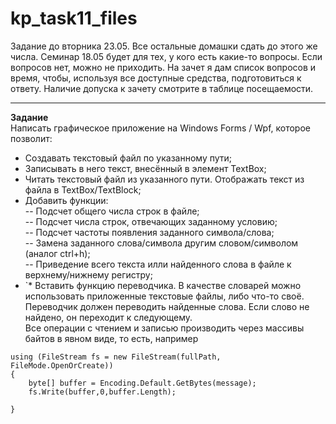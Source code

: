 # kp_task11_files
Задание до вторника 23.05. Все остальные домашки сдать до этого же числа.   Семинар 18.05 будет для тех, у кого есть какие-то вопросы. Если вопросов нет, можно не приходить.
На зачет я дам список вопросов и время, чтобы, используя все доступные средства, подготовиться к ответу. Наличие допуска к зачету смотрите в таблице посещаемости.
****
**Задание**  
Написать графическое приложение на Windows Forms / Wpf, которое позволит:

- Создавать текстовый файл по указанному пути;   
- Записывать в него текст, внесённый в элемент TextBox;  
- Читать текстовый файл из указанного пути. Отображать текст из файла в TextBox/TextBlock;  
- Добавить функции:  
-- Подсчет общего числа строк в файле;  
-- Подсчет числа строк, отвечающих заданному условию;  
-- Подсчет частоты появления заданного символа/слова;  
-- Замена заданного слова/символа другим словом/символом (аналог ctrl+h);  
-- Приведение всего текста илли найденного слова в файле к верхнему/нижнему регистру;  
- `* Вставить функцию переводчика. В качестве словарей можно использовать приложенные текстовые файлы, либо что-то своё. Переводчик должен переводить найденные слова. Если слово не найдено, он переходит к следующему.  
Все операции с чтением и записью производить через массивы байтов в явном виде, то есть, например  
```
using (FileStream fs = new FileStream(fullPath, FileMode.OpenOrCreate))
{
    byte[] buffer = Encoding.Default.GetBytes(message);
    fs.Write(buffer,0,buffer.Length);
    
}
```


